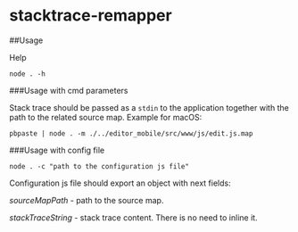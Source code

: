 # stacktrace-remapper

##Usage

Help

`node . -h`

###Usage with cmd parameters

Stack trace should be passed as a `stdin` to the application together with the path to the related source map. Example for macOS:

`pbpaste | node . -m ./../editor_mobile/src/www/js/edit.js.map`

###Usage with config file

`node . -c "path to the configuration js file"`

Configuration js file should export an object with next fields:

*sourceMapPath* - path to the source map.

*stackTraceString* - stack trace content. There is no need to inline it.